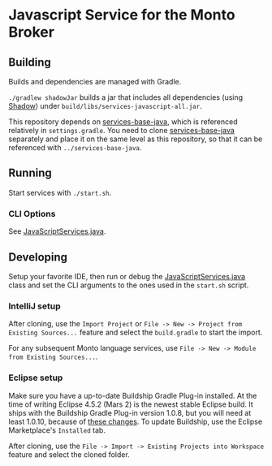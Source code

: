 # Javascript Service for the Monto Broker

## Building
Builds and dependencies are managed with Gradle.

`./gradlew shadowJar` builds a jar that includes all dependencies (using [Shadow](https://github.com/johnrengelman/shadow)) under `build/libs/services-javascript-all.jar`.

This repository depends on [services-base-java](https://github.com/monto-editor/services-base-java), which is referenced relatively in `settings.gradle`. You need to clone [services-base-java](https://github.com/monto-editor/services-base-java) separately and place it on the same level as this repository, so that it can be referenced with `../services-base-java`.


## Running
Start services with `./start.sh`.

### CLI Options
See [JavaScriptServices.java](src/main/java/monto/service/javascript/JavaScriptServices.java).


## Developing
Setup your favorite IDE, then run or debug the [JavaScriptServices.java](src/main/java/monto/service/javascript/JavaScriptServices.java) class and set the CLI arguments to the ones used in the `start.sh` script.

### IntelliJ setup
After cloning, use the `Import Project` or `File -> New -> Project from Existing Sources...` feature and select the `build.gradle` to start the import.

For any subsequent Monto language services, use `File -> New -> Module from Existing Sources...`.

### Eclipse setup
Make sure you have a up-to-date Buildship Gradle Plug-in installed. At the time of writing Eclipse 4.5.2 (Mars 2) is the newest stable Eclipse build. It ships with the Buildship Gradle Plug-in version 1.0.8, but you will need at least 1.0.10, because of [these changes](https://discuss.gradle.org/t/gradle-prefs-contains-absolute-paths/11475/34). To update Buildship, use the Eclipse Marketplace's `Installed` tab.

After cloning, use the `File -> Import -> Existing Projects into Workspace` feature and select the cloned folder.

